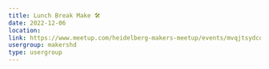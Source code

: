 ```yaml
---
title: Lunch Break Make 🛠️
date: 2022-12-06
location: 
link: https://www.meetup.com/heidelberg-makers-meetup/events/mvqjtsydcqbjb/
usergroup: makershd
type: usergroup
---
```

